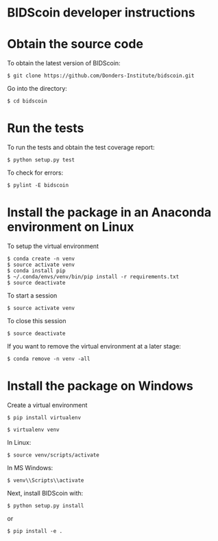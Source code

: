 # BIDScoin developer instructions

# Obtain the source code

To obtain the latest version of BIDScoin:
```console
$ git clone https://github.com/Donders-Institute/bidscoin.git
```

Go into the directory:
```console
$ cd bidscoin
```

# Run the tests

To run the tests and obtain the test coverage report:
```console
$ python setup.py test
```

To check for errors:
```console
$ pylint -E bidscoin
```

# Install the package in an Anaconda environment on Linux

To setup the virtual environment

```console
$ conda create -n venv
$ source activate venv
$ conda install pip
$ ~/.conda/envs/venv/bin/pip install -r requirements.txt
$ source deactivate
```

To start a session
```console
$ source activate venv
```

To close this session
```console
$ source deactivate
```

If you want to remove the virtual environment at a later stage:

```console
$ conda remove -n venv -all
```

# Install the package on Windows

Create a virtual environment

```console
$ pip install virtualenv
```

```console
$ virtualenv venv
```

In Linux:
```console
$ source venv/scripts/activate
```

In MS Windows:
```console
$ venv\\Scripts\\activate
```

Next, install BIDScoin with:
```console
$ python setup.py install
```
or
```
$ pip install -e .
```
